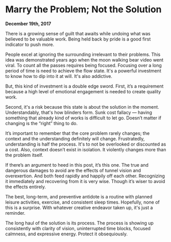 # Marry the Problem; Not the Solution

**December 19th, 2017**

There is a growing sense of guilt that awaits while undoing what was believed to be valuable work.
Being held back by pride is a good first indicator to push more.

People excel at ignoring the surrounding irrelevant to their problems.
This idea was demonstrated years ago when the moon walking bear video went viral.
To count all the passes requires being focused.
Focusing over a long period of time is need to achieve the flow state.
It's a powerful investment to know how to dip into it at will.
It's also addictive.

But, this kind of investment is a double edge sword.
First, it’s a requirement because a high level of emotional engagement is needed to create quality work.

Second, it's a risk because this state is about the solution in the moment.
Understandably, that's how blinders form.
Sunk cost fallacy — having something that already kind of works is difficult to let go.
Doesn’t matter if changing is the “right” thing to do.

It’s important to remember that the core problem rarely changes; the context and the understanding definitely will change.
Frustratedly, understanding is half the process.
It's to not be overlooked or discounted as a cost.
Also, context doesn’t exist in isolation.
It violently changes more than the problem itself.

If there’s an argument to heed in this post, it’s this one.
The true and dangerous damages to avoid are the effects of tunnel vision and overexertion.
And both feed rapidly and happily off each other.
Recognizing it immediately and recovering from it is very wise.
Though it’s wiser to avoid the effects entirely.

The best, long-term, and preventive antidote is a routine with planned leisure activities, exercise, and consistent sleep times.
Hopefully, none of this is a surprise.
With whatever creative endeavor taken up, it's just a reminder.

The long haul of the solution is its process.
The process is showing up consistently with clarity of vision, uninterrupted time blocks, focused calmness, and expressive energy.
Protect it obsequiously.
